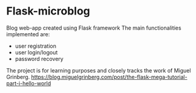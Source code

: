# Flask-microblog
Blog web-app created using Flask framework
The main functionalities implemented are:
- user registration
- user login/logout
- password recovery

The project is for learning purposes and closely tracks the work of Miguel Grinberg.
https://blog.miguelgrinberg.com/post/the-flask-mega-tutorial-part-i-hello-world
